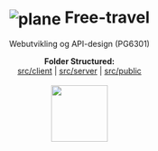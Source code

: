 # <h1 align="center"><img align="center" src="src/public/airplane.ico" alt="plane"/> Free-travel</h1> 
<p align="center"> Webutvikling og API-design (PG6301)</p>



<p align="center">
  <b>Folder Structured:</b><br>
  <a href="#">src/client</a> |
  <a href="#">src/server</a> |
  <a href="#">src/public</a>
  <br><br>
  <img src="https://i.pinimg.com/originals/a2/d8/c3/a2d8c395b374be74c98052223abcab96.gif" wight=100px width=100px>
</p>

